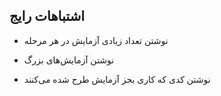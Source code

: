 ## اشتباهات رایج

- نوشتن تعداد زیادی آزمایش در هر مرحله

- نوشتن آزمایش‌های بزرگ

- نوشتن کدی که کاری بجز آزمایش طرح شده می‌کنند
